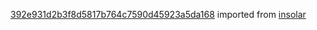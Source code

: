 [392e931d2b3f8d5817b764c7590d45923a5da168](https://github.com/insolar/insolar/commit/392e931d2b3f8d5817b764c7590d45923a5da168) imported from [insolar](https://github.com/insolar/insolar)
